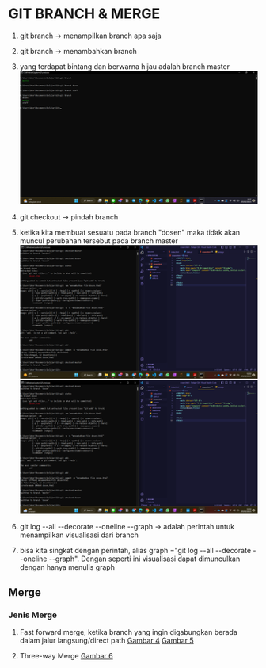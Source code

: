 # GIT BRANCH & MERGE

1. git branch -> menampilkan branch apa saja
2. git branch <fileName> -> menambahkan branch
3. yang terdapat bintang dan berwarna hijau adalah branch master
![Gambar 1](/img/v6-1.png "Gambar 1")
  
4. git checkout <namaBranch> -> pindah branch
5. ketika kita membuat sesuatu pada branch "dosen" maka tidak akan muncul perubahan tersebut pada branch master
![Gambar 2](/img/v6-3.png "Gambar 2")
![Gambar 3](/img/v6-2.png "Gambar 3")
6. git log --all --decorate --oneline --graph -> adalah perintah untuk menampilkan visualisasi dari branch
7. bisa kita singkat dengan perintah, alias graph ="git log --all --decorate --oneline --graph". Dengan seperti ini visualisasi dapat dimunculkan dengan hanya menulis graph

## Merge
  
### Jenis Merge
1. Fast forward merge, ketika branch yang ingin digabungkan berada dalam jalur langsung/direct path
[Gambar 4](/img/v6-4.png "Gambar 4")
[Gambar 5](/img/v6-5.png "Gambar 5")
  
2. Three-way Merge
[Gambar 6](/img/v6-6.png "Gambar 6")
